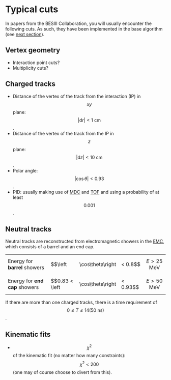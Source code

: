 # Typical cuts

In papers from the BESIII Collaboration, you will usually encounter the following cuts. As such, they have been implemented in the base algorithm \(see [next section](base.md)\).

## Vertex geometry

* Interaction point cuts?
* Multiplicity cuts?

## Charged tracks

* Distance of the vertex of the track from the interaction \(IP\) in $$xy$$ plane: $$\left|\text{d}r\right| < 1\text{ cm}$$.
* Distance of the vertex of the track from the IP in $$z$$ plane: $$\left|\text{d}z\right| < 10\text{ cm}$$.
* Polar angle: $$\left|\cos\theta\right| < 0.93$$.
* PID: usually making use of [MDC](../../besiii-software-system/besiii.md#main-drift-chamber-mdc) and [TOF](../../besiii-software-system/besiii.md#time-of-flight-system-tof) and using a probability of at least $$0.001$$.

## Neutral tracks

Neutral tracks are reconstructed from electromagnetic showers in the [EMC](../../besiii-software-system/besiii.md#electromagnetic-calorimeter-emc), which consists of a barrel and an end cap.

|  |  |  |  |  |
| :--- | :--- | :--- | :--- | :--- |
| Energy for **barrel** showers | $$\left | \cos\theta\right | &lt; 0.8$$ | $$E > 25\text{ MeV}$$ |
| Energy for **end cap** showers | $$0.83 &lt; \left | \cos\theta\right | &lt; 0.93$$ | $$E > 50\text{ MeV}$$ |

If there are more than one charged tracks, there is a time requirement of $$0 \leq T \leq 14 (50\text{ ns})$$.

## Kinematic fits

* $$\chi^2$$ of the kinematic fit \(no matter how many constraints\): $$\chi^2 < 200$$ \(one may of course choose to divert from this\).

